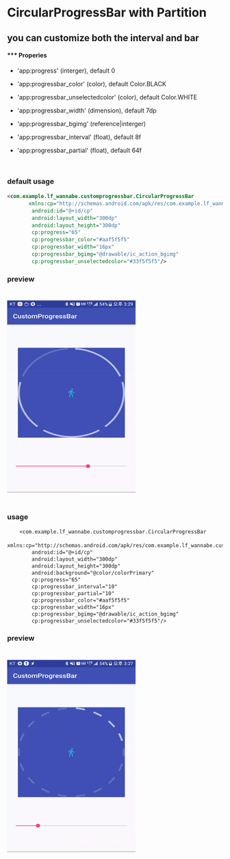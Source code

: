 #  CircularProgressBar with Partition

## you can customize both the interval and bar



#### *** Properies

* 'app:progress'                                     (interger), default  0

* 'app:progressbar_color'                      (color),  default Color.BLACK

* 'app:progressbar_unselectedcolor'     (color), default Color.WHITE

* 'app:progressbar_width'                      (dimension), default 7dp

* 'app:progressbar_bgimg'                    (reference|interger)

* 'app:progressbar_interval'                   (float), default 8f

* 'app:progressbar_partial'                   (float), default 64f

  ​

### default usage

~~~xml
<com.example.lf_wannabe.customprogressbar.CircularProgressBar
       xmlns:cp="http://schemas.android.com/apk/res/com.example.lf_wannabe.customprogressbar"
        android:id="@+id/cp"
        android:layout_width="300dp"
        android:layout_height="300dp"
        cp:progress="65"
        cp:progressbar_color="#aaf5f5f5"
        cp:progressbar_width="16px"
        cp:progressbar_bgimg="@drawable/ic_action_bgimg"
        cp:progressbar_unselectedcolor="#33f5f5f5"/>
~~~

### preview

<img src="./preview/default.gif" alt="sample" title="sample" width="300" height="448" align="center" vspace="24" />





### usage

~~~
    <com.example.lf_wannabe.customprogressbar.CircularProgressBar
        xmlns:cp="http://schemas.android.com/apk/res/com.example.lf_wannabe.customprogressbar"
        android:id="@+id/cp"
        android:layout_width="300dp"
        android:layout_height="300dp"
        android:background="@color/colorPrimary"
        cp:progress="65"
        cp:progressbar_interval="10"
        cp:progressbar_partial="10"
        cp:progressbar_color="#aaf5f5f5"
        cp:progressbar_width="16px"
        cp:progressbar_bgimg="@drawable/ic_action_bgimg"
        cp:progressbar_unselectedcolor="#33f5f5f5"/>
~~~



### preview

<img src="./preview/ex2.gif" alt="sample" title="sample" width="300" height="448" align="center" vspace="24" />